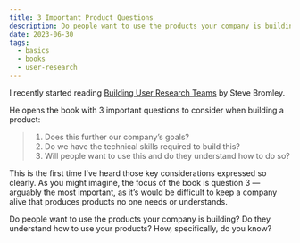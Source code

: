 ```yaml
---
title: 3 Important Product Questions
description: Do people want to use the products your company is building? Do they understand how to use them? How do you know?
date: 2023-06-30
tags:
  - basics
  - books
  - user-research
---
```


I recently started reading [Building User Research Teams](https://www.stevebromley.com/book/) by Steve Bromley.

He opens the book with 3 important questions to consider when building a product:

> 1. Does this further our company’s goals?
> 2. Do we have the technical skills required to build this?
> 3. Will people want to use this and do they understand how to do so?

This is the first time I’ve heard those key considerations expressed so clearly. As you might imagine, the focus of the book is question 3 — arguably the most important, as it’s would be difficult to keep a company alive that produces products no one needs or understands.

Do people want to use the products your company is building? Do they understand how to use your products? How, specifically, do you know?